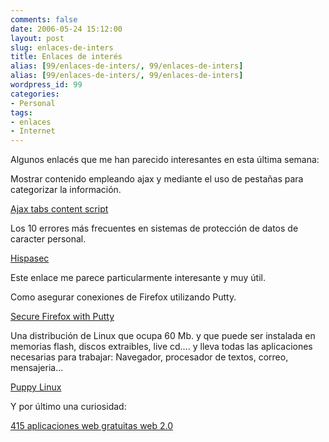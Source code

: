 ```yaml
---
comments: false
date: 2006-05-24 15:12:00
layout: post
slug: enlaces-de-inters
title: Enlaces de interés
alias: [99/enlaces-de-inters/, 99/enlaces-de-inters]
alias: [99/enlaces-de-inters/, 99/enlaces-de-inters]
wordpress_id: 99
categories:
- Personal
tags:
- enlaces
- Internet
---
```


Algunos enlacés que me han parecido interesantes en esta última semana:




	

Mostrar contenido empleando ajax y mediante el uso de pestañas para categorizar la información.

[Ajax tabs content script](http://www.dynamicdrive.com/dynamicindex17/ajaxtabscontent/)




	

Los 10 errores más frecuentes en sistemas de protección de datos de caracter personal.




	

[Hispasec](http://www.hispasec.com/corporate/papers/diez_errores_sistemas_gestion.pdf)




	

Este enlace me parece particularmente interesante y muy útil.




	

Como asegurar conexiones de Firefox utilizando Putty.




	

[Secure Firefox with Putty](http://thinkhole.org/wp/2006/05/10/howto-secure-firefox-and-im-with-putty/)




	

Una distribución de Linux que ocupa 60 Mb. y que puede ser instalada en memorias flash, discos extraibles, live cd…. y lleva todas las aplicaciones necesarias para trabajar: Navegador, procesador de textos, correo, mensajeria…




	

[Puppy Linux](http://puppylinux.com/)




	

Y por último una curiosidad:




	

[415 aplicaciones web gratuitas web 2.0](http://wwwhatsnew.blogspot.com/2006/04/415-aplicaciones-gratuitas-web-20.html)
